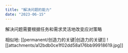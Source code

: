 ```yaml
---
title: "解决问题的能力"
date: "2023-06-15"
---
```


解决问题需要根据任务和需求灵活地改变应对策略

相似地: [[permanent/创造力的关键|创造力的关键]]
![[attachments/a12bdb0ce1f02dd58a176bb99918619.jpg]]